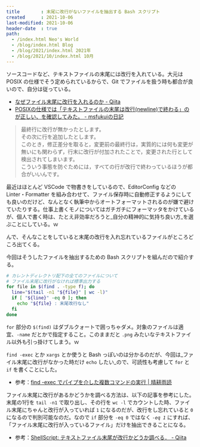 ```yaml
---
title        : 末尾に改行がないファイルを抽出する Bash スクリプト
created      : 2021-10-06
last-modified: 2021-10-06
header-date  : true
path:
  - /index.html Neo's World
  - /blog/index.html Blog
  - /blog/2021/index.html 2021年
  - /blog/2021/10/index.html 10月
---
```


ソースコードなど、テキストファイルの末尾には改行を入れている。大元は POSIX の仕様でそう定められているからで、Git でファイルを扱う時も都合が良いので、自分は従っている。

- [なぜファイル末尾に改行を入れるのか - Qiita](https://qiita.com/Aseiide/items/e66be44c4b7972902063)
- [POSIXの仕様では「テキストファイルの末尾は改行(newline)で終わる」のが正しい、を確認してみた。 - msfukuiの日記](https://msfukui.hatenablog.com/entry/2018/12/18/071145)

> 最終行に改行が無かったとします。  
> その次に行を追加したとします。  
> このとき，修正差分を取ると，変更前の最終行は，実質的には何も変更が無いにも関わらず，行末に改行が付加されたことで，変更された行として検出されてしまいます。  
> こういう事態を防ぐためには，すべての行が改行で終わっているほうが都合がいいんです。

最近はほとんど VSCode で物書きをしているので、EditorConfig などの Linter・Formatter を組み合わせて、ファイル保存時に自動修正するようにしても良いのだけど、なんとなく執筆中からオートフォーマットされるのが嫌で避けていたりする。仕事上書くモノについてはガチガチにフォーマッタをかけているが、個人で書く時は、たとえ非効率だろうと_自分の精神的に気持ち良い方_を選ぶことにしている。ｗ

んで、そんなことをしていると末尾の改行を入れ忘れているファイルがところどころ出てくる。

今回はそうしたファイルを抽出するための Bash スクリプトを組んだので紹介する。

```bash
# カレントディレクトリ配下の全てのファイルについて
# ファイル末尾に改行がなければ標準出力する
for file in $(find . -type f); do
  line="$(tail -n1 "${file}" | wc -l)"
  if [ "${line}" -eq 0 ]; then
    echo "${file} : 末尾改行なし"
  fi
done
```

`for` 部分の `$(find)` はダブルクォートで囲っちゃダメ。対象のファイルは適宜、`-name` だとかで指定すること。このままだと `.png` みたいなテキストファイル以外も引っ掛けてしまう。ｗ

`find -exec` とか `xargs` とか使うと Bash っぽいのは分かるのだが、今回は_ファイル末尾に改行がなかった時だけ `echo` したい_ので、可読性も考慮して `for` と `if` を書くことにした。

- 参考：[find -exec でパイプを介した複数コマンドの実行 | 晴耕雨読](https://tex2e.github.io/blog/shell/find-exec)

ファイル末尾に改行があるかどうかを調べる方法は、以下の記事を参考にした。末尾の1行を `tail -n1` で取り出し、その行を `wc -l` でカウントした時、ファイル末尾にちゃんと改行が入っていれば `1` になるのだが、改行をし忘れていると `0` になるので判別可能なのだ。なので `if` 部分を `-eq 0` ではなく _`-eq 1`_ にすれば、「ファイル末尾に改行が入っているファイル」だけを抽出できることになる。

- 参考：[ShellScript: テキストファイル末尾が改行かどうか調べる． - Qiita](https://qiita.com/BlackCat_617/items/c0d7f7378bc55b3e07d0)
